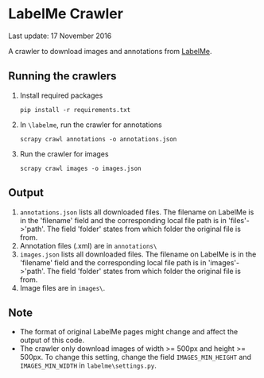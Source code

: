 # LabelMe Crawler
Last update: 17 November 2016

A crawler to download images and annotations from [LabelMe](http://labelme.csail.mit.edu/).


## Running the crawlers
1. Install required packages
    ```
    pip install -r requirements.txt
    ```
2. In ```\labelme```, run the crawler for annotations
    ```
    scrapy crawl annotations -o annotations.json
    ```
3. Run the crawler for images
    ```
    scrapy crawl images -o images.json
    ```
## Output
1. ```annotations.json``` lists all downloaded files. The filename on LabelMe is
in the 'filename' field and the corresponding local file path is in 'files'->'path'.
The field 'folder' states from which folder the original file is from.
2. Annotation files (.xml) are in ```annotations\```
3. ```images.json``` lists all downloaded files. The filename on LabelMe is
in the 'filename' field and the corresponding local file path is in 'images'->'path'.
The field 'folder' states from which folder the original file is from.
4. Image files are in ```images\```.


## Note
- The format of original LabelMe pages might change and affect the output of this code.
- The crawler only download images of width >= 500px and height >= 500px. To change this setting,
change the field ```IMAGES_MIN_HEIGHT``` and ```IMAGES_MIN_WIDTH``` in ```labelme\settings.py```.



